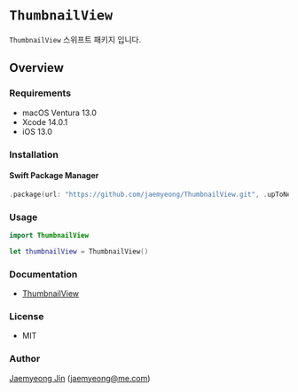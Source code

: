 # ``ThumbnailView``

``ThumbnailView`` 스위프트 패키지 입니다.

## Overview

### Requirements

- macOS Ventura 13.0
- Xcode 14.0.1
- iOS 13.0

### Installation

#### Swift Package Manager

```swift
.package(url: "https://github.com/jaemyeong/ThumbnailView.git", .upToNextMajor(from: "0.1.2"))
```

### Usage

```swift
import ThumbnailView

let thumbnailView = ThumbnailView()
```

### Documentation

- [ThumbnailView](https://thumbnail-view.jaemyeong.com/docs/documentation/thumbnailview/)

### License

- MIT

### Author

[Jaemyeong Jin](https://github.com/jaemyeong) ([jaemyeong@me.com](mailto:jaemyeong@me.com))
